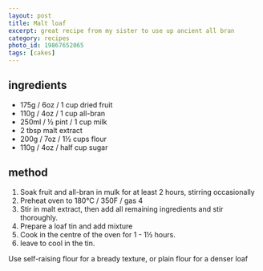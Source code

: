 ```yaml
---
layout: post
title: Malt loaf
excerpt: great recipe from my sister to use up ancient all bran
category: recipes
photo_id: 19867652065
tags: [cakes]
---
```


ingredients
-----------

* 175g / 6oz / 1 cup dried fruit
* 110g / 4oz / 1 cup all-bran
* 250ml / &frac12; pint / 1 cup milk
* 2 tbsp malt extract
* 200g / 7oz / 1&frac12; cups flour
* 110g / 4oz / half cup sugar

method
------

1. Soak fruit and all-bran in mulk for at least 2 hours, stirring occasionally
2. Preheat oven to 180&deg;C / 350F / gas 4
3. Stir in malt extract, then add all remaining ingredients and stir thoroughly.
4. Prepare a loaf tin and add mixture
5. Cook in the centre of the oven for 1 - 1&frac12; hours.
6. leave to cool in the tin.

Use self-raising flour for a bready texture, or plain flour for a denser loaf
